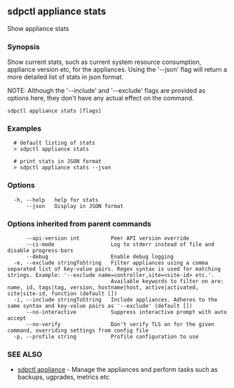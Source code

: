 ## sdpctl appliance stats

Show appliance stats

### Synopsis

Show current stats, such as current system resource consumption, appliance version etc, for the appliances.
Using the '--json' flag will return a more detailed list of stats in json format.

NOTE: Although the '--include' and '--exclude' flags are provided as options here, they don't have any actual effect on the command.

```
sdpctl appliance stats [flags]
```

### Examples

```
  # default listing of stats
  > sdpctl appliance stats

  # print stats in JSON format
  > sdpctl appliance stats --json
```

### Options

```
  -h, --help   help for stats
      --json   Display in JSON format
```

### Options inherited from parent commands

```
      --api-version int          Peer API version override
      --ci-mode                  Log to stderr instead of file and disable progress-bars
      --debug                    Enable debug logging
  -e, --exclude stringToString   Filter appliances using a comma separated list of key-value pairs. Regex syntax is used for matching strings. Example: '--exclude name=controller,site=<site-id> etc.'.
                                 Available keywords to filter on are: name, id, tags|tag, version, hostname|host, active|activated, site|site-id, function (default [])
  -i, --include stringToString   Include appliances. Adheres to the same syntax and key-value pairs as '--exclude' (default [])
      --no-interactive           Suppress interactive prompt with auto accept
      --no-verify                Don't verify TLS on for the given command, overriding settings from config file
  -p, --profile string           Profile configuration to use
```

### SEE ALSO

* [sdpctl appliance](sdpctl_appliance.md)	 - Manage the appliances and perform tasks such as backups, ugprades, metrics etc

